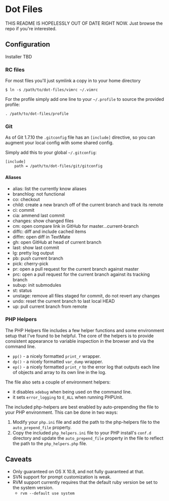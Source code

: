 # Dot Files

THIS README IS HOPELESSLY OUT OF DATE RIGHT NOW. Just browse the repo if you're interested.

## Configuration

Installer TBD

### RC files

For most files you'll just symlink a copy in to your home directory

	$ ln -s /path/to/dot-files/vimrc ~/.vimrc 

For the profile simply add one line to your `~/.profile` to source the provided profile:

    . /path/to/dot-files/profile

### Git

As of Git 1.7.10 the `.gitconfig` file has an `[include]` directive, so you can augment your local config with some shared config.

Simply add this to your global `~/.gitconfig`:

	[include]
		path = /path/to/dot-files/git/gitconfig
		
#### Aliases

- alias: list the currently know aliases
- branchlog: not functional
- co: checkout
- child: create a new branch off of the current branch and track its remote
- ci: commit
- cia: ammend last commit
- changes: show changed files
- cm: open compare link in GitHub for master...current-branch
- diffc: diff and include cached items
- diffm: open diff in TextMate
- gh: open GitHub at head of current branch
- last: show last commit
- lg: pretty log output
- pb: push current branch
- pick: cherry-pick
- pr: open a pull request for the current branch against master
- prc: open a pull request for the current branch against its tracking branch
- subup: init submodules
- st: status
- unstage: remove all files staged for commit, do not revert any changes
- undo: reset the current branch to last local HEAD
- up: pull current branch from remote

### PHP Helpers

The PHP Helpers file includes a few helper functions and some environment setup
that I've found to be helpful. The core of the helpers is to provide consistent
appearance to variable inspection in the browser and via the command line.

- `pp()` - a nicely formatted `print_r` wrapper.
- `dp()` - a nicely formatted `var_dump` wrapper.
- `ep()` - a nicely formatted `print_r` to the error log that outputs each line
	of objects and array to its own line in the log.

The file also sets a couple of environment helpers:

- it disables `xdebug` when being used on the command line.
- it sets `error_logging` to `E_ALL` when running PHPUnit.

The included php-helpers are best enabled by auto-prepending the file to your PHP 
environment. This can be done in two ways:

1.	Modify your `php.ini` file and add the path to the php-helpers file to the 
	`auto_prepend_file` property.
1.	Copy the included `php_helpers.ini` file to your PHP install's `conf.d` 
	directory and update the `auto_prepend_file` property in the file to reflect 
	the path to the `php_helpers.php` file.


## Caveats

- Only guaranteed on OS X 10.8, and not fully guaranteed at that.
- SVN support for prompt customization is weak.
- RVM support currently requires that the default ruby version be set to the 
	system version.
	- `rvm --default use system`
